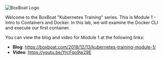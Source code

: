 ![BoxBoat Logo](/boxboat/courses/kubernetes-basic/module-1/assets/boxboat.png)

Welcome to the BoxBoat "Kubernetes Training" series. This is Module 1 - Intro to Containers and Docker. In this lab, we will examine the Docker CLI and execute our first container.

You can view the blog and video for Module 1 at the following links:
- **Blog**: https://boxboat.com/2018/12/13/kubernetes-training-module-1/
- **Video**: https://youtu.be/YrcFqo9w29E
